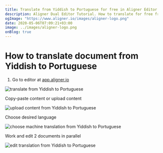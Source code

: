 ```yaml
---
title: Translate from Yiddish to Portuguese for free in Aligner Editor
description: Aligner Dual Editor Tutorial. How to translate for free from Yiddish to Portuguese. Aligner is multilingual document management platform. 
ogImage: "https://www.aligner.io/images/aligner-logo.png"
date: 2020-05-06T07:09:21+03:00
image: ../images/aligner-logo.png
onBlog: true
---
```


# How to translate document from Yiddish to Portuguese

1. Go to editor at [app.aligner.io](https://app.aligner.io "Aligner App web page")

![translate from Yiddish to Portuguese](../aligner-blank-editor.png "translate from Yiddish to Portuguese")

Copy-paste content or upload content

![upload content from Yiddish to Portuguese](../aligner-uploaded-document.png "upload content from Yiddish to Portuguese")

Choose desired language

![choose machine translation from Yiddish to Portuguese](../aligner-language-dropdown.png "choose machine translation from Yiddish to Portuguese")

Work and edit 2 documents in parallel

![edit translation from Yiddish to Portuguese](../aligner-double-sitded-editor.png "edit translation from Yiddish to Portuguese")

